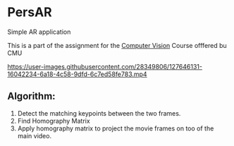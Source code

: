 # PersAR
 Simple AR application
 
 This is a part of the assignment for the [Computer Vision](https://www.cs.cmu.edu/~16385/) Course offfered bu CMU
 
 

https://user-images.githubusercontent.com/28349806/127646131-16042234-6a18-4c58-9dfd-6c7ed58fe783.mp4


## Algorithm:
1. Detect the matching keypoints between the two frames.
2. Find Homography Matrix
3. Apply homography matrix to project the movie frames on too of the main video.


